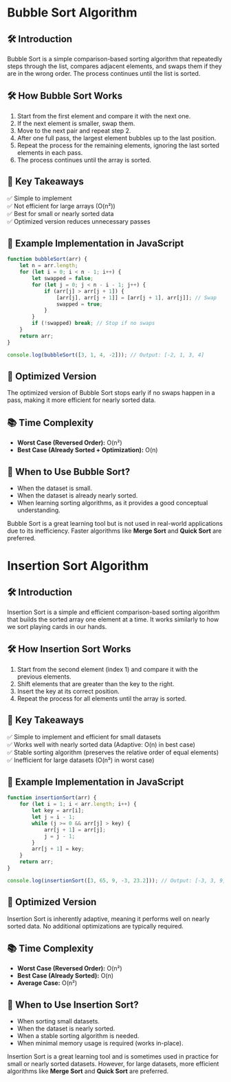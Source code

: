 # Bubble Sort Algorithm

## 🛠 Introduction
Bubble Sort is a simple comparison-based sorting algorithm that repeatedly steps through the list, compares adjacent elements, and swaps them if they are in the wrong order. The process continues until the list is sorted.

## 🛠 How Bubble Sort Works
1. Start from the first element and compare it with the next one.
2. If the next element is smaller, swap them.
3. Move to the next pair and repeat step 2.
4. After one full pass, the largest element bubbles up to the last position.
5. Repeat the process for the remaining elements, ignoring the last sorted elements in each pass.
6. The process continues until the array is sorted.

## 📌 Key Takeaways
✅ Simple to implement  
✅ Not efficient for large arrays (O(n²))  
✅ Best for small or nearly sorted data  
✅ Optimized version reduces unnecessary passes  

## 📝 Example Implementation in JavaScript
```javascript
function bubbleSort(arr) {
    let n = arr.length;
    for (let i = 0; i < n - 1; i++) {
        let swapped = false;
        for (let j = 0; j < n - i - 1; j++) {
            if (arr[j] > arr[j + 1]) {
                [arr[j], arr[j + 1]] = [arr[j + 1], arr[j]]; // Swap
                swapped = true;
            }
        }
        if (!swapped) break; // Stop if no swaps
    }
    return arr;
}

console.log(bubbleSort([3, 1, 4, -2])); // Output: [-2, 1, 3, 4]
```

## 🚀 Optimized Version
The optimized version of Bubble Sort stops early if no swaps happen in a pass, making it more efficient for nearly sorted data.

## 📚 Time Complexity
- **Worst Case (Reversed Order):** O(n²)
- **Best Case (Already Sorted + Optimization):** O(n)

## 📌 When to Use Bubble Sort?
- When the dataset is small.
- When the dataset is already nearly sorted.
- When learning sorting algorithms, as it provides a good conceptual understanding.

Bubble Sort is a great learning tool but is not used in real-world applications due to its inefficiency. Faster algorithms like **Merge Sort** and **Quick Sort** are preferred.

# Insertion Sort Algorithm

## 🛠 Introduction
Insertion Sort is a simple and efficient comparison-based sorting algorithm that builds the sorted array one element at a time. It works similarly to how we sort playing cards in our hands.

## 🛠 How Insertion Sort Works
1. Start from the second element (index 1) and compare it with the previous elements.
2. Shift elements that are greater than the key to the right.
3. Insert the key at its correct position.
4. Repeat the process for all elements until the array is sorted.

## 📌 Key Takeaways
✅ Simple to implement and efficient for small datasets  
✅ Works well with nearly sorted data (Adaptive: O(n) in best case)  
✅ Stable sorting algorithm (preserves the relative order of equal elements)  
✅ Inefficient for large datasets (O(n²) in worst case)  

## 📝 Example Implementation in JavaScript
```javascript
function insertionSort(arr) {
    for (let i = 1; i < arr.length; i++) {
        let key = arr[i];
        let j = i - 1;
        while (j >= 0 && arr[j] > key) {
            arr[j + 1] = arr[j];
            j = j - 1;
        }
        arr[j + 1] = key;
    }
    return arr;
}

console.log(insertionSort([3, 65, 9, -3, 23.2])); // Output: [-3, 3, 9, 23.2, 65]
```

## 🚀 Optimized Version
Insertion Sort is inherently adaptive, meaning it performs well on nearly sorted data. No additional optimizations are typically required.

## 📚 Time Complexity
- **Worst Case (Reversed Order):** O(n²)
- **Best Case (Already Sorted):** O(n)
- **Average Case:** O(n²)

## 📌 When to Use Insertion Sort?
- When sorting small datasets.
- When the dataset is nearly sorted.
- When a stable sorting algorithm is needed.
- When minimal memory usage is required (works in-place).

Insertion Sort is a great learning tool and is sometimes used in practice for small or nearly sorted datasets. However, for large datasets, more efficient algorithms like **Merge Sort** and **Quick Sort** are preferred.